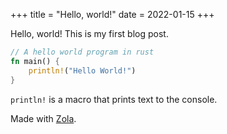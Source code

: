 +++
title = "Hello, world!"
date = 2022-01-15
+++

Hello, world!
This is my first blog post.


```rust
// A hello world program in rust
fn main() {
	println!("Hello World!")
}
```
`println!` is a macro that prints text to the console.

Made with [Zola](https://www.getzola.org).
<!-- more -->
